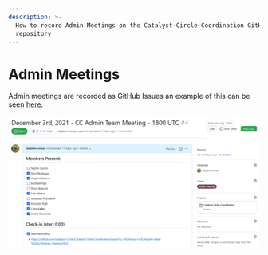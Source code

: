 ```yaml
---
description: >-
  How to record Admin Meetings on the Catalyst-Circle-Coordination GitHub
  repository
---
```


# Admin Meetings

Admin meetings are recorded as GitHub Issues an example of this can be seen [here](https://github.com/Catalyst-Circle/Catalyst-Circle-Coordination/issues/4).

![](<../.gitbook/assets/Circle Admin Meetings.png>)
